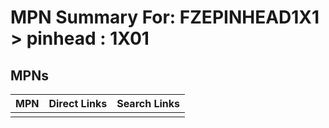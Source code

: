 



# MPN Summary For: FZEPINHEAD1X1 > pinhead : 1X01

## MPNs
  

|MPN|Direct Links|Search Links|
| :--- | :--- | :--- |
||||
